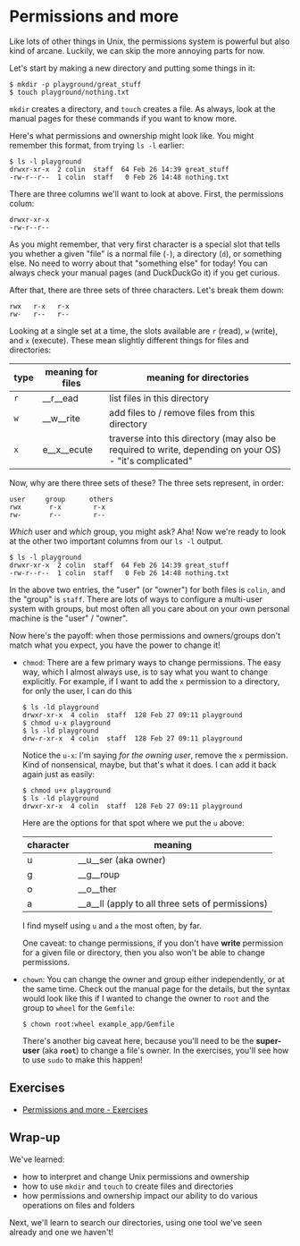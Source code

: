# Permissions and more

Like lots of other things in Unix, the permissions system is powerful but also kind of arcane.
Luckily, we can skip the more annoying parts for now.

Let's start by making a new directory and putting some things in it:

```shell
$ mkdir -p playground/great_stuff
$ touch playground/nothing.txt
```

`mkdir` creates a directory, and `touch` creates a file.
As always, look at the manual pages for these commands if you want to know more.

Here's what permissions and ownership might look like.
You might remember this format, from trying `ls -l` earlier:

```shell
$ ls -l playground
drwxr-xr-x  2 colin  staff  64 Feb 26 14:39 great_stuff
-rw-r--r--  1 colin  staff   0 Feb 26 14:48 nothing.txt
```

There are three columns we'll want to look at above.
First, the permissions colum:

```shell
drwxr-xr-x
-rw-r--r--
```

As you might remember, that very first character is a special slot that tells you whether a given "file" is a normal file (`-`), a directory (`d`), or something else.
No need to worry about that "something else" for today!
You can always check your manual pages (and DuckDuckGo it) if you get curious.

After that, there are three sets of three characters.
Let's break them down:

```shell
rwx   r-x   r-x
rw-   r--   r--
```

Looking at a single set at a time, the slots available are `r` (read), `w` (write), and `x` (execute).
These mean slightly different things for files and directories:

| type | meaning for files | meaning for directories |
|---|---|---|
| `r` | __r__ead | list files in this directory |
| `w` | __w__rite | add files to / remove files from this directory |
| `x` | e__x__ecute | traverse into this directory (may also be required to write, depending on your OS) - "it's complicated" |

Now, why are there three sets of these?
The three sets represent, in order:

```shell
user     group      others
rwx       r-x        r-x
rw-       r--        r--
```

*Which* user and *which* group, you might ask?
Aha!
Now we're ready to look at the other two important columns from our `ls -l` output.

```shell
$ ls -l playground
drwxr-xr-x  2 colin  staff  64 Feb 26 14:39 great_stuff
-rw-r--r--  1 colin  staff   0 Feb 26 14:48 nothing.txt
```

In the above two entries, the "user" (or "owner") for both files is `colin`, and the "group" is `staff`.
There are lots of ways to configure a multi-user system with groups, but most often all you care about on your own personal machine is the "user" / "owner".

Now here's the payoff: when those permissions and owners/groups don't match what you expect, you have the power to change it!

- `chmod`: There are a few primary ways to change permissions.
  The easy way, which I almost always use, is to say what you want to change explicitly.
  For example, if I want to add the `x` permission to a directory, for only the user, I can do this

  ```shell
  $ ls -ld playground
  drwxr-xr-x  4 colin  staff  128 Feb 27 09:11 playground
  $ chmod u-x playground
  $ ls -ld playground
  drw-r-xr-x  4 colin  staff  128 Feb 27 09:11 playground
  ```

  Notice the `u-x`: I'm saying *for the owning user*, remove the `x` permission.
  Kind of nonsensical, maybe, but that's what it does.
  I can add it back again just as easily:

  ```shell
  $ chmod u+x playground
  $ ls -ld playground
  drwxr-xr-x  4 colin  staff  128 Feb 27 09:11 playground
  ```

  Here are the options for that spot where we put the `u` above:

  | character | meaning |
  |---|---|
  | u | __u__ser (aka owner) |
  | g | __g__roup |
  | o | __o__ther |
  | a | __a__ll (apply to all three sets of permissions) |

  I find myself using `u` and `a` the most often, by far.

  One caveat: to change permissions, if you don't have __write__ permission for a given file or directory, then you also won't be able to change permissions.


- `chown`: You can change the owner and group either independently, or at the same time.
  Check out the manual page for the details, but the syntax would look like this if I wanted to change the owner to `root` and the group to `wheel` for the `Gemfile`:

   ```shell
   $ chown root:wheel example_app/Gemfile
   ```

   There's another big caveat here, because you'll need to be the __super-user__ (aka __`root`__) to change a file's owner.
   In the exercises, you'll see how to use `sudo` to make this happen!



## Exercises

- [Permissions and more - Exercises](./exercises/04_permissions_and_more_exercises.md)


## Wrap-up

We've learned:

- how to interpret and change Unix permissions and ownership
- how to use `mkdir` and `touch` to create files and directories
- how permissions and ownership impact our ability to do various operations on files and folders

Next, we'll learn to search our directories, using one tool we've seen already and one we haven't!
